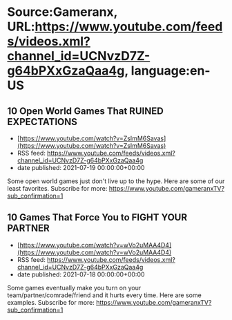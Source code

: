 # Source:Gameranx, URL:https://www.youtube.com/feeds/videos.xml?channel_id=UCNvzD7Z-g64bPXxGzaQaa4g, language:en-US

## 10 Open World Games That RUINED EXPECTATIONS
 - [https://www.youtube.com/watch?v=ZsImM6Savas](https://www.youtube.com/watch?v=ZsImM6Savas)
 - RSS feed: https://www.youtube.com/feeds/videos.xml?channel_id=UCNvzD7Z-g64bPXxGzaQaa4g
 - date published: 2021-07-19 00:00:00+00:00

Some open world games just don't live up to the hype. Here are some of our least favorites.
Subscribe for more: https://www.youtube.com/gameranxTV?sub_confirmation=1

## 10 Games That Force You to FIGHT YOUR PARTNER
 - [https://www.youtube.com/watch?v=wVo2uMAA4D4](https://www.youtube.com/watch?v=wVo2uMAA4D4)
 - RSS feed: https://www.youtube.com/feeds/videos.xml?channel_id=UCNvzD7Z-g64bPXxGzaQaa4g
 - date published: 2021-07-18 00:00:00+00:00

Some games eventually make you turn on your team/partner/comrade/friend and it hurts every time. Here are some examples.
Subscribe for more: https://www.youtube.com/gameranxTV?sub_confirmation=1

